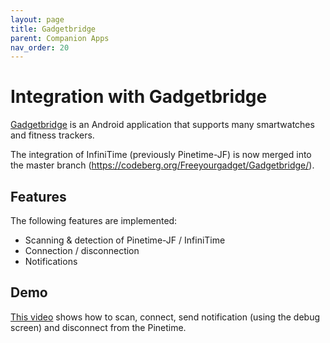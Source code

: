 ```yaml
---
layout: page
title: Gadgetbridge
parent: Companion Apps
nav_order: 20
---
```


# Integration with Gadgetbridge
[Gadgetbridge](https://gadgetbridge.org/) is an Android application that supports many smartwatches and fitness trackers.

The integration of InfiniTime (previously Pinetime-JF) is now merged into the master branch (https://codeberg.org/Freeyourgadget/Gadgetbridge/).

## Features
The following features are implemented:
 - Scanning & detection of Pinetime-JF / InfiniTime
 - Connection / disconnection
 - Notifications

## Demo
[This video](https://seafile.codingfield.com/f/0a2920b9d765462385e4/) shows how to scan, connect, send notification (using the debug screen) and disconnect from the Pinetime.
